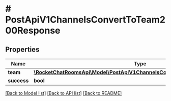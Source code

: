 # # PostApiV1ChannelsConvertToTeam200Response

## Properties

Name | Type | Description | Notes
------------ | ------------- | ------------- | -------------
**team** | [**\RocketChatRoomsApi\Model\PostApiV1ChannelsConvertToTeam200ResponseTeam**](PostApiV1ChannelsConvertToTeam200ResponseTeam.md) |  | [optional]
**success** | **bool** |  | [optional]

[[Back to Model list]](../../README.md#models) [[Back to API list]](../../README.md#endpoints) [[Back to README]](../../README.md)
